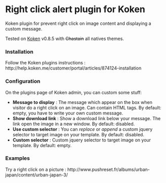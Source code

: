Right click alert plugin for Koken
==================================

Koken plugin for prevent right click on image content and displaying a custom message.

Tested on <a href="http://koken.me/">Koken</a> v0.8.5 with <del>Chastain</del> all natives themes.

<h3>Installation</h3>

<p>Follow the Koken plugins instructions : http://help.koken.me/customer/portal/articles/874124-installation</p>

<h3>Configuration</h3>

<p>On the plugins page of Koken admin, you can custom some stuff:</p>
<ul>

<li><strong>Message to display</strong> : The message which appear on the box when visitor do a right click on an image. Can contain HTML tags. By default: empty, you have to write your own custom message.</li>

<li><strong>Show download link</strong> : Show a download link below your message. The link open the image in a new window. By default: disabled.</li>

<li><strong>Use custom selector</strong> : You can <i>replace</i> or <i>append</i> a custom jquery selector to target image on your template. By default: disabled.</li>

<li><strong>Custom selector</strong> : Custom jquery selector to target image on your template. By default: empty.</li>

</ul>

<h3>Examples</h3>

<p>Try a right click on a picture : http://www.pushreset.fr/albums/urban-japan/content/urban-japan-3/</p>

